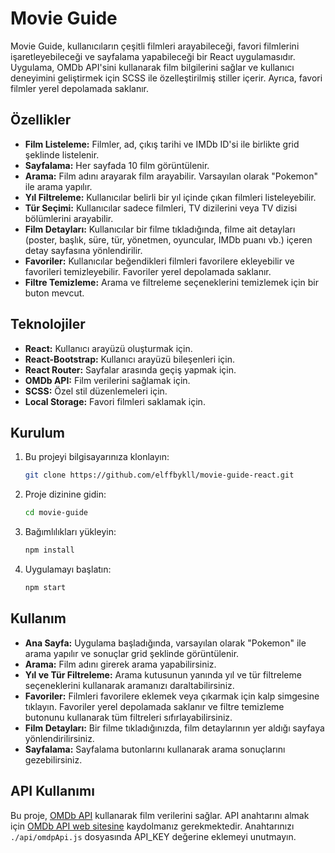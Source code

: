 # Movie Guide

Movie Guide, kullanıcıların çeşitli filmleri arayabileceği, favori filmlerini işaretleyebileceği ve sayfalama yapabileceği bir React uygulamasıdır. Uygulama, OMDb API'sini kullanarak film bilgilerini sağlar ve kullanıcı deneyimini geliştirmek için SCSS ile özelleştirilmiş stiller içerir. Ayrıca, favori filmler yerel depolamada saklanır.

## Özellikler

- **Film Listeleme:** Filmler, ad, çıkış tarihi ve IMDb ID'si ile birlikte grid şeklinde listelenir.
- **Sayfalama:** Her sayfada 10 film görüntülenir.
- **Arama:** Film adını arayarak film arayabilir. Varsayılan olarak "Pokemon" ile arama yapılır.
- **Yıl Filtreleme:** Kullanıcılar belirli bir yıl içinde çıkan filmleri listeleyebilir.
- **Tür Seçimi:** Kullanıcılar sadece filmleri, TV dizilerini veya TV dizisi bölümlerini arayabilir.
- **Film Detayları:** Kullanıcılar bir filme tıkladığında, filme ait detayları (poster, başlık, süre, tür, yönetmen, oyuncular, IMDb puanı vb.) içeren detay sayfasına yönlendirilir.
- **Favoriler:** Kullanıcılar beğendikleri filmleri favorilere ekleyebilir ve favorileri temizleyebilir. Favoriler yerel depolamada saklanır.
- **Filtre Temizleme:** Arama ve filtreleme seçeneklerini temizlemek için bir buton mevcut.

## Teknolojiler

- **React:** Kullanıcı arayüzü oluşturmak için.
- **React-Bootstrap:** Kullanıcı arayüzü bileşenleri için.
- **React Router:** Sayfalar arasında geçiş yapmak için.
- **OMDb API:** Film verilerini sağlamak için.
- **SCSS:** Özel stil düzenlemeleri için.
- **Local Storage:** Favori filmleri saklamak için.

## Kurulum

1. Bu projeyi bilgisayarınıza klonlayın:
    ```bash
    git clone https://github.com/elffbykll/movie-guide-react.git
    ```

2. Proje dizinine gidin:
    ```bash
    cd movie-guide
    ```

3. Bağımlılıkları yükleyin:
    ```bash
    npm install
    ```

4. Uygulamayı başlatın:
    ```bash
    npm start
    ```

## Kullanım

- **Ana Sayfa:** Uygulama başladığında, varsayılan olarak "Pokemon" ile arama yapılır ve sonuçlar grid şeklinde görüntülenir.
- **Arama:** Film adını girerek arama yapabilirsiniz.
- **Yıl ve Tür Filtreleme:** Arama kutusunun yanında yıl ve tür filtreleme seçeneklerini kullanarak aramanızı daraltabilirsiniz.
- **Favoriler:** Filmleri favorilere eklemek veya çıkarmak için kalp simgesine tıklayın. Favoriler yerel depolamada saklanır ve filtre temizleme butonunu kullanarak tüm filtreleri sıfırlayabilirsiniz.
- **Film Detayları:** Bir filme tıkladığınızda, film detaylarının yer aldığı sayfaya yönlendirilirsiniz.
- **Sayfalama:** Sayfalama butonlarını kullanarak arama sonuçlarını gezebilirsiniz.

## API Kullanımı

Bu proje, [OMDb API](http://www.omdbapi.com/) kullanarak film verilerini sağlar. API anahtarını almak için [OMDb API web sitesine](http://www.omdbapi.com/) kaydolmanız gerekmektedir. Anahtarınızı `./api/omdpApi.js` dosyasında API_KEY değerine eklemeyi unutmayın.